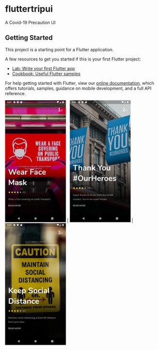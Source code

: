 # fluttertripui

A Covid-19 Precaution UI

## Getting Started

This project is a starting point for a Flutter application.

A few resources to get you started if this is your first Flutter project:

- [Lab: Write your first Flutter app](https://flutter.dev/docs/get-started/codelab)
- [Cookbook: Useful Flutter samples](https://flutter.dev/docs/cookbook)

For help getting started with Flutter, view our
[online documentation](https://flutter.dev/docs), which offers tutorials,
samples, guidance on mobile development, and a full API reference.


<img src="https://raw.githubusercontent.com/eskye/Flutter-20-days-challenge/master/Screenshots/Day%202/Screenshot_1592156838.png" width="200"> | <img src="https://raw.githubusercontent.com/eskye/Flutter-20-days-challenge/master/Screenshots/Day%202/Screenshot_1592156846.png" width="200"> | <img src="https://raw.githubusercontent.com/eskye/Flutter-20-days-challenge/master/Screenshots/Day%202/Screenshot_1592156853.png" width="200"> 
